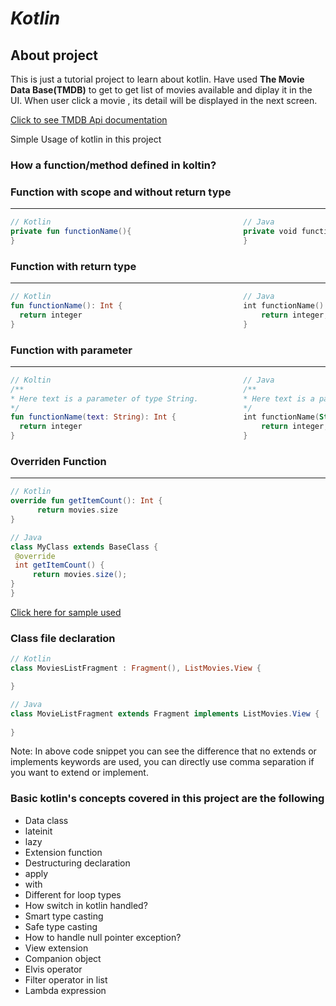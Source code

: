 # *Kotlin*

## About project
This is just a tutorial project to learn about kotlin. Have used **The Movie Data Base(TMDB)** to get
to get list of movies available and diplay it in the UI. When user click a movie , its detail 
will be displayed in the next screen.

[Click to see TMDB Api documentation](https://www.themoviedb.org/documentation/api)

Simple Usage of kotlin in this project

### How a function/method defined in koltin?

### Function with scope and without return type
---
``` kotlin                                  
// Kotlin                                           // Java
private fun functionName(){                         private void functionName() {
}                                                   }    
```
### Function with return type
---
``` kotlin
// Kotlin                                           // Java    
fun functionName(): Int {                           int functionName() {
  return integer                                        return integer;
}                                                   }
```

### Function with parameter
---
``` kotlin
// Koltin                                           // Java
/**                                                 /**
* Here text is a parameter of type String.          * Here text is a parameter of type String.
*/                                                  */    
fun functionName(text: String): Int {               int functionName(String text) {
  return integer                                        return integer;
}                                                   }
```

### Overriden Function
---

```kotlin
// Kotlin                                          
override fun getItemCount(): Int {                 
      return movies.size                              
}                                                    
```           

```java
// Java
class MyClass extends BaseClass {
 @override
 int getItemCount() { 
     return movies.size();                                                       
}
}
```

[Click here for sample used](../KotlinTutorial/app/src/main/java/com/hari/kotlintutorial/adapter/MovieListAdapter.kt)

### Class file declaration

```kotlin
// Kotlin                                                                   
class MoviesListFragment : Fragment(), ListMovies.View {

}
```
```java
// Java
class MovieListFragment extends Fragment implements ListMovies.View {
    
}
```

Note: In above code snippet you can see the difference that no extends or implements keywords are used,
you can directly use comma separation if you want to extend or implement.

### Basic kotlin's concepts covered in this project are the following

* Data class
* lateinit
* lazy
* Extension function
* Destructuring declaration
* apply
* with
* Different for loop types
* How switch in kotlin handled?
* Smart type casting
* Safe type casting
* How to handle null pointer exception?
* View extension
* Companion object
* Elvis operator
* Filter operator in list
* Lambda expression